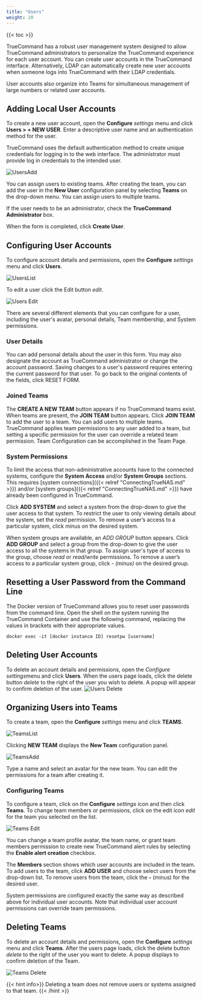 ```yaml
---
title: "Users"
weight: 20
---
```


{{< toc >}}

TrueCommand has a robust user management system designed to allow TrueCommand administrators to personalize the TrueCommand experience for each user account.
You can create user accounts in the TrueCommand interface. Alternatively, LDAP can automatically create new user accounts when someone logs into TrueCommand with their LDAP credentials.

User accounts also organize into Teams for simultaneous management of large numbers or related user accounts.

## Adding Local User Accounts

To create a new user account, open the **Configure** <i class="material-icons" aria-hidden="true" title="Settings">settings</i> menu and click **Users > + NEW USER**.
Enter a descriptive user name and an authentication method for the user.

TrueCommand uses the default authentication method to create unique credentials for logging in to the web interface.
The administrator must provide log in credentials to the intended user.

![UsersAdd](/images/TrueCommand/2.0/UsersNewUser.png "Adding a new user")

You can assign users to existing teams. After creating the team, you can add the user in the **New User** configuration panel by selecting **Teams** on the drop-down menu.
You can assign users to multiple teams.

If the user needs to be an administrator, check the **TrueCommand Administrator** box.

When the form is completed, click **Create User**.

## Configuring User Accounts

To configure account details and permissions, open the **Configure** <i class="material-icons" aria-hidden="true" title="Settings">settings</i> menu and click **Users**.

![UsersList](/images/TrueCommand/2.1/UsersList.png "List of Users")

To edit a user click the Edit button <i class="material-icons" aria-hidden="true" title="Configure">edit</i>.

![Users Edit](/images/TrueCommand/2.0/UsersEditUser.png "Users Edit")

There are several different elements that you can configure for a user, including the user's avatar, personal details, Team membership, and System permissions.

### User Details

You can add personal details about the user in this form. You may also designate the account as TrueCommand administrator or change the account password.
Saving changes to a user's password requires entering the current password for that user.
To go back to the original contents of the fields, click RESET FORM.

### Joined Teams

The **CREATE A NEW TEAM** button appears if no TrueCommand teams exist.
When teams are present, the **JOIN TEAM** button appears.
Click **JOIN TEAM** to add the user to a team.
You can add users to multiple teams.
TrueCommand applies team permissions to any user added to a team, but setting a specific permission for the user can override a related team permission.
Team Configuration can be accomplished in the Team Page.

### System Permissions

To limit the access that non-administrative accounts have to the connected systems, configure the **System Access** and/or **System Groups** sections.
This requires [system connections]({{< relref "ConnectingTrueNAS.md" >}}) and/or [system groups]({{< relref "ConnectingTrueNAS.md" >}}) have already been configured in TrueCommand.

Click **ADD SYSTEM** and select a system from the drop-down to give the user access to that system.
To restrict the user to only viewing details about the system, set the *read* permission.
To remove a user’s access to a particular system, click minus on the desired system.

When system groups are available, an *ADD GROUP* button appears.
Click **ADD GROUP** and select a group from the drop-down to give the user access to all the systems in that group.
To assign user's type of access to the group, choose *read* or *read/write* permissions.
To remove a user’s access to a particular system group, click *- (minus)* on the desired group.

## Resetting a User Password from the Command Line

The Docker version of TrueCommand allows you to reset user passwords from the command line.
Open the shell on the system running the TrueCommand Container and use the following command, replacing the values in brackets with their appropriate values. 

```
docker exec -it [docker instance ID] resetpw [username]
```

## Deleting User Accounts

To delete an account details and permissions, open the *Configure* <i class="material-icons" aria-hidden="true" title="Settings">settings</i>menu and click **Users**.
When the users page loads, click the delete button <i class="material-icons" aria-hidden="true" title="Delete">delete</i> to the right of the user you wish to delete.
A popup will appear to confirm deletion of the user.
![Users Delete](/images/TrueCommand/2.0/UsersDeleteUser.png "Users Delete")

## Organizing Users into Teams

To create a team, open the **Configure** <i class="material-icons" aria-hidden="true" title="Settings">settings</i> menu and click **TEAMS**.

![TeamsList](/images/TrueCommand/2.1/TeamsList.png "Teams List")

Clicking **NEW TEAM** displays the **New Team** configuration panel.

![TeamsAdd](/images/TrueCommand/2.0/TeamsNewTeam.png "Teams: Add")

Type a name and select an avatar for the new team.
You can edit the permissions for a team after creating it.

### Configuring Teams

To configure a team, click on the **Configure** <i class="material-icons" aria-hidden="true" title="Settings">settings</i> icon and then click **Teams**. 
To change team members or permissions, click on the edit icon <i class="material-icons" aria-hidden="true" title="Configure">edit</i> for the team you selected on the list. 

![Teams Edit](/images/TrueCommand/2.0/TeamsEdit.png "Teams Edit")

You can change a team profile avatar, the team name, or grant team members permission to create new TrueCommand alert rules by selecting the **Enable alert creation** checkbox.

The **Members** section shows which user accounts are included in the team.
To add users to the team, click **ADD USER** and choose select users from the drop-down list.
To remove users from the team, click the **-** (minus) for the desired user.

System permissions are configured exactly the same way as described above for individual user accounts.
Note that individual user account permissions can override team permissions.

## Deleting Teams

To delete an account details and permissions, open the **Configure** <i class="material-icons" aria-hidden="true" title="Settings">settings</i> menu and click **Teams**.
After the users page loads, click the delete button <i class="material-icons" aria-hidden="true" title="Delete">delete</i> to the right of the user you want to delete.
A popup displays to confirm deletion of the Team.

![Teams Delete](/images/TrueCommand/2.0/TeamsDeleteTeam.png "Teams Delete")

{{< hint info>}}
Deleting a team does not remove users or systems assigned to that team.
{{< /hint >}}
